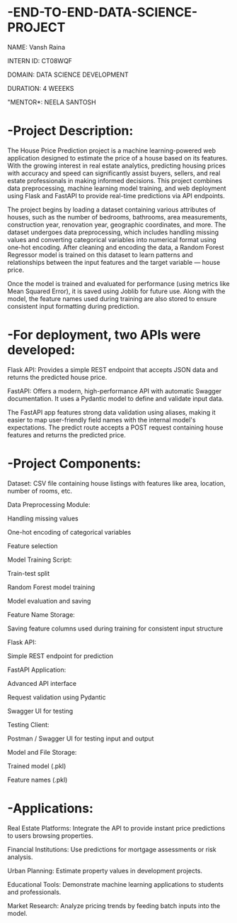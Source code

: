 # -END-TO-END-DATA-SCIENCE-PROJECT

NAME: Vansh Raina

INTERN ID: CT08WQF

DOMAIN: DATA SCIENCE DEVELOPMENT

DURATION: 4 WEEEKS

"MENTOR*: NEELA SANTOSH

# -Project Description:
The House Price Prediction project is a machine learning-powered web application designed to estimate the price of a house based on its features. With the growing interest in real estate analytics, predicting housing prices with accuracy and speed can significantly assist buyers, sellers, and real estate professionals in making informed decisions. This project combines data preprocessing, machine learning model training, and web deployment using Flask and FastAPI to provide real-time predictions via API endpoints.

The project begins by loading a dataset containing various attributes of houses, such as the number of bedrooms, bathrooms, area measurements, construction year, renovation year, geographic coordinates, and more. The dataset undergoes data preprocessing, which includes handling missing values and converting categorical variables into numerical format using one-hot encoding. After cleaning and encoding the data, a Random Forest Regressor model is trained on this dataset to learn patterns and relationships between the input features and the target variable — house price.

Once the model is trained and evaluated for performance (using metrics like Mean Squared Error), it is saved using Joblib for future use. Along with the model, the feature names used during training are also stored to ensure consistent input formatting during prediction.

# -For deployment, two APIs were developed:

Flask API: Provides a simple REST endpoint that accepts JSON data and returns the predicted house price.

FastAPI: Offers a modern, high-performance API with automatic Swagger documentation. It uses a Pydantic model to define and validate input data.

The FastAPI app features strong data validation using aliases, making it easier to map user-friendly field names with the internal model's expectations. The predict route accepts a POST request containing house features and returns the predicted price.

# -Project Components:
Dataset: CSV file containing house listings with features like area, location, number of rooms, etc.

Data Preprocessing Module:

Handling missing values

One-hot encoding of categorical variables

Feature selection

Model Training Script:

Train-test split

Random Forest model training

Model evaluation and saving

Feature Name Storage:

Saving feature columns used during training for consistent input structure

Flask API:

Simple REST endpoint for prediction

FastAPI Application:

Advanced API interface

Request validation using Pydantic

Swagger UI for testing

Testing Client:

Postman / Swagger UI for testing input and output

Model and File Storage:

Trained model (.pkl)

Feature names (.pkl)

# -Applications:
Real Estate Platforms: Integrate the API to provide instant price predictions to users browsing properties.

Financial Institutions: Use predictions for mortgage assessments or risk analysis.

Urban Planning: Estimate property values in development projects.

Educational Tools: Demonstrate machine learning applications to students and professionals.

Market Research: Analyze pricing trends by feeding batch inputs into the model.
